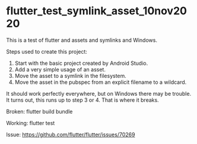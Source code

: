 # flutter_test_symlink_asset_10nov2020

This is a test of flutter and assets and symlinks and Windows.

Steps used to create this project:

1. Start with the basic project created by Android Studio.
2. Add a very simple usage of an asset.
3. Move the asset to a symlink in the filesystem.
4. Move the asset in the pubspec from an explicit filename to a wildcard.

It should work perfectly everywhere, but on Windows there may be trouble.
It turns out, this runs up to step 3 or 4. That is where it breaks.

Broken: flutter build bundle

Working: flutter test

Issue: https://github.com/flutter/flutter/issues/70269
